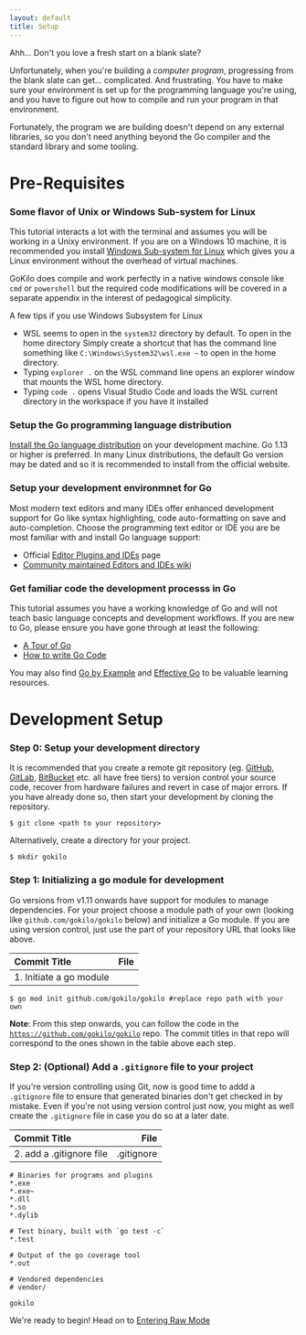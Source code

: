 ```yaml
---
layout: default
title: Setup
---
```


Ahh...  Don't you love a fresh start on a blank slate?

Unfortunately, when you're building a *computer program*, progressing
from the blank slate can get... complicated. And frustrating. You have
to make sure your environment is set up for the programming language 
you're using, and you have to figure out how to compile and run your 
program in that environment.

Fortunately, the program we are building doesn't depend on any external
libraries, so you don't need anything beyond the Go compiler and the standard
library and some tooling.

# Pre-Requisites

### Some flavor of Unix or Windows Sub-system for Linux
This tutorial interacts a lot with the terminal and assumes you will be
working in a Unixy environment. If you are on a Windows 10 machine, it is
recommended you install [Windows Sub-system for Linux](https://docs.microsoft.com/en-us/windows/wsl/about) which gives you a Linux environment without the
overhead of virtual machines.

GoKilo does compile and work perfectly in a native windows console like `cmd`
or `powershell` but the required code modifications will be covered in a 
separate appendix in the interest of pedagogical simplicity.

A few tips if you use Windows Subsystem for Linux
- WSL seems to open in the `system32` directory by default. To open
  in the home directory
  Simply create a shortcut that has the command line something like 
  `C:\Windows\System32\wsl.exe ~` to open in the home directory.
- Typing `explorer .` on the WSL command line opens an explorer window
  that mounts the WSL home directory.
- Typing `code .` opens Visual Studio Code and loads the WSL current
  directory in the workspace if you have it installed

### Setup the Go programming language distribution
[Install the Go language distribution](https://golang.org/doc/install) 
on your development machine. Go 1.13 or higher is preferred. In many
Linux distributions, the default Go version may be dated and so it 
is recommended to install from the official website.

### Setup your development environmnet for Go
Most modern text editors and many IDEs offer enhanced development 
support for Go like syntax highlighting, code auto-formatting on save
and auto-completion. Choose the programming text editor or IDE you
are be most familiar with and install Go language support:
- Official [Editor Plugins and IDEs](https://golang.org/doc/editors.html) page
- [Community maintained Editors and IDEs wiki](https://github.com/golang/go/wiki/IDEsAndTextEditorPlugins)

### Get familiar code the development processs in Go
This tutorial assumes you have a working knowledge of Go and will not
teach basic language concepts and development workflows. If you are
new to Go, please ensure you have gone through at least the following:
- [A Tour of Go](https://tour.golang.org)
- [How to write Go Code](https://golang.org/doc/code.html)

You may also find [Go by Example](https://gobyexample.com/) and 
[Effective Go](https://golang.org/doc/effective_go.html) to be valuable
learning resources.

# Development Setup

### Step 0: Setup your development directory
It is recommended that you create a remote git repository
(eg. [GitHub](https://github.com/), [GitLab](https://about.gitlab.com/),
[BitBucket](https://bitbucket.org/) etc. all have free tiers) to
version control your source code, recover from hardware failures
and revert in case of major errors. If you have already done so,
then start your development by cloning the repository.
```
$ git clone <path to your repository>
```
Alternatively, create a directory for your project.
```
$ mkdir gokilo
```

### Step 1: Initializing a go module for development
Go versions from v1.11 onwards have support for modules to manage
dependencies. For your project choose a module path of your own 
(looking like `github.com/gokilo/gokilo` below) and initialize
a Go module. If you are using version control, just use the part
of your repository URL that looks like above.


| **Commit Title** | **File** |
|:-----------------|---------:|
| 1. Initiate a go module | |

```
$ go mod init github.com/gokilo/gokilo #replace repo path with your own
```

**Note**: From this step onwards, you can follow the code in the
[`https://github.com/gokilo/gokilo`](https://github.com/gokilo/gokilo)
repo. The commit titles in that repo will correspond to the ones shown
in the table above each step.

### Step 2: (Optional) Add a `.gitignore` file to your project
If you're version controlling using Git, now is  good time to
addd a `.gitignore` file to ensure that generated binaries don't
get checked in by mistake. Even if you're not using version
control just now, you might as well create the `.gitignore` file
in case you do so at a later date.

| **Commit Title** | **File** |
|:-----------------|---------:|
| 2. add a .gitignore file | .gitignore |

```
# Binaries for programs and plugins
*.exe
*.exe~
*.dll
*.so
*.dylib

# Test binary, built with `go test -c`
*.test

# Output of the go coverage tool
*.out

# Vendored dependencies
# vendor/

gokilo
```


We're ready to begin! Head on to [Entering Raw Mode](/entering-raw-mode.html)